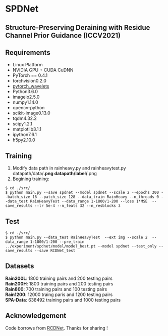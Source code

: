 # SPDNet
## Structure-Preserving Deraining with Residue Channel Prior Guidance (ICCV2021)

## Requirements

* Linux Platform
* NVIDIA GPU + CUDA CuDNN
* PyTorch == 0.4.1
* torchvision0.2.0
* [pytorch_wavelets](https://github.com/fbcotter/pytorch_wavelets)
* Python3.6.0
* imageio2.5.0
* numpy1.14.0
* opencv-python
* scikit-image0.13.0
* tqdm4.32.2
* scipy1.2.1
* matplotlib3.1.1
* ipython7.6.1
* h5py2.10.0

## Training
1. Modify data path in rainheavy.py and rainheavytest.py
datapath/data/******.png 
datapath/label/******.png
3. Begining training:
```
$ cd ./src/
$ python main.py --save spdnet --model spdnet --scale 2 --epochs 300 --batch_size 16 --patch_size 128 --data_train RainHeavy --n_threads 0 --data_test RainHeavyTest --data_range 1-1800/1-200 --loss 1*MSE  --save_results --lr 5e-4 --n_feats 32 --n_resblocks 3
```

## Test
```
$ cd ./src/
$ python main.py --data_test RainHeavyTest  --ext img --scale 2  --data_range 1-1800/1-200 --pre_train ../experiment/spdnet/model/model_best.pt --model spdnet --test_only --save_results --save RCDNet_test
```
## Datasets
**Rain200L**: 1800 training pairs and 200 testing pairs <br/>
**Rain200H**: 1800 training pairs and 200 testing pairs <br/>
**Rain800**: 700 training pairs and 100 testing pairs <br/>
**Rain1200**: 12000 traing paris and 1200 testing pairs <br/>
**SPA-Data**: 638492 training pairs and 1000 testing pairs

## Acknowledgement 
Code borrows from [RCDNet](https://github.com/hongwang01/RCDNet). Thanks for sharing !
